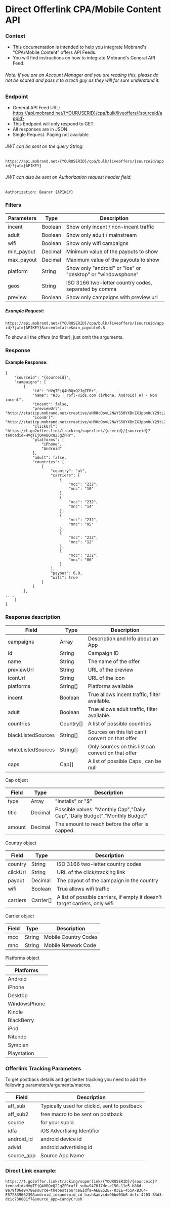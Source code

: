 # Direct Offerlink CPA/Mobile Content API
### Context
 * This documentation is intended to help you integrate Mobrand's "CPA/Mobile Content" offers API Feeds.
 * You will find instructions on how to integrate Mobrand's General API Feed.
 
###### Note: If you are an Account Manager and you are reading this, please do not be scared and pass it to a tech guy as they will for sure understand it.

### Endpoint
 * General API Feed URL: https://api.mobrand.net/{YOURUSERID}/cpa/bulk/liveoffers/{sourceid/appid}
 * This Endpoint will only respond to GET.
 * All responses are in JSON.
 * Single Request. Paging not available.
###### JWT can be sent on the query String:
``https://api.mobrand.net/{YOURUSERID}/cpa/bulk/liveoffers/{sourceid/appid}?jwt={APIKEY}``
###### JWT can also be sent on Authorization request header field:
``Authorization: Bearer {APIKEY}``
### Filters
| Parameters | Type | Description |
|-|-|-|
| incent | Boolean | Show only incent / non-incent traffic |
| adult | Boolean | Show only adult / mainstream |
| wifi | Boolean | Show only wifi campaigns |
| min_payout | Decimal | Minimum value of the payouts to show |
| max_payout | Decimal | Maximum value of the payouts to show |
| platform | String | Show only "android" or "ios" or "desktop" or "windowsphone" |
| geos | String | ISO 3166 two-letter country codes, separated by comma |
| preview | Boolean | Show only campaigns with preview url |
##### Example Request:
``https://api.mobrand.net/{YOURUSERID}/cpa/bulk/liveoffers/{sourceid/appid}?jwt={APIKEY}&incent=false&min_payout=0.8``

To show all the offers (no filter), just omit the arguments.

### Response
#### Example Response:
```
{
    "sourceid": "{sourceid}",
    "campaigns": [
        {
            "id": "HVgTEjQ4HBQxQ2JgZFRr",
            "name": "H3G | rofl-vids.com (iPhone, Android) AT - Non incent",
            "incent": false,
            "previewUrl": "http://staticp.mobrand.net/creative/aHR0cDovL2NwYS50YXBnZXJpbmUuY29tL2NyZWF0aXZlL3BOTE5ZYldZTDRrQXNrSzhTYlpqSFp5M1hNYjVxUEpsTWVUbHlhZUY=",
            "iconUrl": "http://staticp.mobrand.net/creative/aHR0cDovL2NwYS50YXBnZXJpbmUuY29tL2NyZWF0aXZlL3BOTE5ZYldZTDRrQXNrSzhTYlpqSFp5M1hNYjVxUEpsTWVUbHlhZUY=",
            "clickUrl": "https://t.go2offer.link/tracking/superlink/{userid}/{sourceid}?tencadid=HVgTEjQ4HBQxQ2JgZFRr",
            "platforms": [
                "iPhone",
                "Android"
            ],
            "adult": false,
            "countries": [
                {
                    "country": "at",
                    "carriers": [
                        {
                            "mcc": "232",
                            "mnc": "10"
                        },
                        {
                            "mcc": "232",
                            "mnc": "14"
                        },
                        {
                            "mcc": "232",
                            "mnc": "05"
                        },
                        {
                            "mcc": "232",
                            "mnc": "12"
                        },
                        {
                            "mcc": "232",
                            "mnc": "06"
                        }
                    ],
                    "payout": 6.0,
                    "wifi": true
                }
            ]
        },
....
    ]
}
```

### Response description
| Field | Type | Description |
|-|-|-|
| campaigns | Array | Description and Info about an App |
| id | String | Campaign ID |
| name | String | The name of the offer |
| previewUrl | String | URL of the preview |
| iconUrl | String | URL of the icon |
| platforms | String[] | Platforms available |
| incent | Boolean | True allows incent traffic, filter available. |
| adult | Boolean | True allows adult traffic, filter available. |
| countries | Country[] | A list of possible countries |
| blackListedSources | String[] | Sources on this list can't convert on that offer |
| whiteListedSources | String[] | Only sources on this list can convert on that offer |
| caps | Cap[] | A list of possible Caps , can be null |

Cap object

| Field | Type | Description |
|-|-|-|
| type | Array | "Installs" or "$" |
| title | Decimal | Possible values: "Monthly Cap","Daily Cap","Daily Budget","Monthly Budget" |
| amount | Decimal | The amount to reach before the offer is capped. |

Country object

| Field | Type | Description |
|-|-|-|
| country | String | ISO 3166 two-letter country codes |
| clickUrl | String | URL of the click/tracking link |
| payout | Decimal | The payout of the campaign in the country |
| wifi | Boolean | True allows wifi traffic |
| carriers | Carrier[] | A list of possible carriers, if empty it doesn't target carriers, only wifi |

Carrier object

| Field | Type | Description |
|-|-|-|
| mcc | String | Mobile Country Codes |
| mnc | String | Mobile Network Code |

Platforms object

| Platforms |
|-|
| Android |
| iPhone |
| Desktop |
| WindowsPhone |
| Kindle |
| BlackBerry |
| iPod |
| Nitendo |
| Symbian |
| Playstation |


### Offerlink Tracking Parameters
To get postback details and get better tracking you need to add the following parameters/arguments/macros.

|Field| Description|
|-|-|
| aff_sub    | Typically used for clickid, sent to postback |
| aff_sub2   | free macro to be sent on postback            |
| source     | for your subid                               |
| idfa       | iOS Advertising Identifier                   |
| android_id | android device id                            |
| advid      | android advertising id                       |
| source_app | Source App Name                              |

### Direct Link example:

```https://t.go2offer.link/tracking/superlink/{YOURUSERID}/{sourceid}?tencadid=HVgTEjQ4HBQxQ2JgZFRraff_sub=947017de-e150-11e5-b86d-9a79f06e9478&source=thebestsource&idfa=AEBE52E7-03EE-455A-B3C4-E57283966239&android_id=android_id_hash&advid=96bd03b6-defc-4203-83d3-dc1c730801f7&source_app=CandyCrush```
